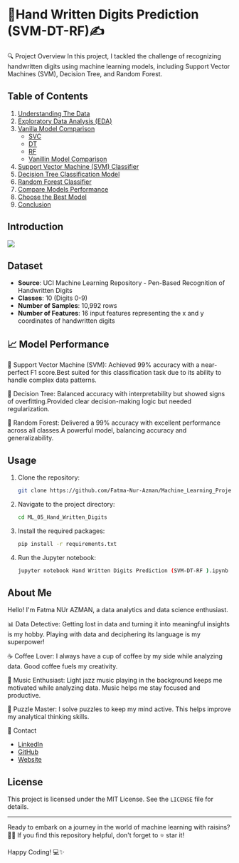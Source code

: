 # 📝Hand Written Digits Prediction (SVM-DT-RF)✍️

🔍 Project Overview
In this project, I tackled the challenge of recognizing handwritten digits using machine learning models, including Support Vector Machines (SVM), Decision Tree, and Random Forest. 

## Table of Contents
1. [Understanding The Data](#understanding-the-data)
2. [Exploratory Data Analysis (EDA)](#exploratory-data-analysis-eda)
3. [Vanilla Model Comparison](#vanilla-model-comparison)
   - [SVC](#svc)
   - [DT](#dt)
   - [RF](#rf)
   - [Vanillin Model Comparison](#vanillin-model-comparison)
4. [Support Vector Machine (SVM) Classifier](#support-vector-machine-svm-classifier)
5. [Decision Tree Classification Model](#decision-tree-classification-model)
6. [Random Forest Classifier](#random-forest-classifier)
7. [Compare Models Performance](#compare-models-performance)
8. [Choose the Best Model](#choose-the-best-model)
9. [Conclusion](#conclusion)

## Introduction

<img src="https://github.com/Fatma-Nur-Azman/Machine_Learning_Projects_ML/blob/main/ML_05_Hand_Written_Digits/handle.png">

## Dataset

- **Source**: UCI Machine Learning Repository - Pen-Based Recognition of Handwritten Digits
- **Classes**: 10 (Digits 0-9)
- **Number of Samples**: 10,992 rows
- **Number of Features**: 16 input features representing the x and y coordinates of handwritten digits


##  📈 Model Performance

🧠 Support Vector Machine (SVM): Achieved 99% accuracy with a near-perfect F1 score.Best suited for this classification task due to its ability to handle complex data patterns.

🧠 Decision Tree: Balanced accuracy with interpretability but showed signs of overfitting.Provided clear decision-making logic but needed regularization.

🧠 Random Forest: Delivered a 99% accuracy with excellent performance across all classes.A powerful model, balancing accuracy and generalizability.


## Usage
1. Clone the repository:
    ```bash
    git clone https://github.com/Fatma-Nur-Azman/Machine_Learning_Projects_ML.git
    ```

2. Navigate to the project directory:
    ```bash
    cd ML_05_Hand_Written_Digits
    
    ```

3. Install the required packages:
    ```bash
    pip install -r requirements.txt
    ```

4. Run the Jupyter notebook:
    ```bash
    jupyter notebook Hand Written Digits Prediction (SVM-DT-RF ).ipynb
    ```
## About Me

Hello! I'm Fatma NUr AZMAN, a data analytics and data science enthusiast.

📊 Data Detective: Getting lost in data and turning it into meaningful insights is my hobby. Playing with data and deciphering its language is my superpower!

☕ Coffee Lover: I always have a cup of coffee by my side while analyzing data. Good coffee fuels my creativity.

🎵 Music Enthusiast: Light jazz music playing in the background keeps me motivated while analyzing data. Music helps me stay focused and productive.

🧩 Puzzle Master: I solve puzzles to keep my mind active. This helps improve my analytical thinking skills.

📧 Contact

- [LinkedIn](https://www.linkedin.com/in/fatma-nur-azman/)
- [GitHub](https://github.com/Fatma-Nur-Azman)
- [Website](https://fatmanurazman.vercel.app/)

## License

This project is licensed under the MIT License. See the `LICENSE` file for details.

---

Ready to embark on a journey in the world of machine learning with raisins? 🍇🚀 If you find this repository helpful, don't forget to ⭐ star it!

Happy Coding! 💻✨
